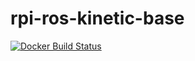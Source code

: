 # rpi-ros-kinetic-base

[![Docker Build Status](https://img.shields.io/docker/build/duckietown/rpi-ros-kinetic-base.svg)](https://hub.docker.com/r/duckietown/rpi-ros-kinetic-base/builds/)
